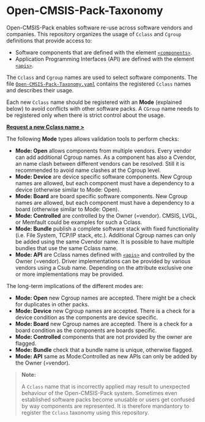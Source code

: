 # Open-CMSIS-Pack-Taxonomy

Open-CMSIS-Pack enables software re-use across software vendors and companies. This repository organizes the usage of `Cclass` and `Cgroup` definitions that provide access to:

- Software components that are defined with the element [`<components>`](https://open-cmsis-pack.github.io/Open-CMSIS-Pack-Spec/main/html/pdsc_components_pg.html).
- Application Programming Interfaces (API) are defined with the element [`<apis>`](https://open-cmsis-pack.github.io/Open-CMSIS-Pack-Spec/main/html/pdsc_apis_pg.html).

The `Cclass` and `Cgroup` names are used to select software components. The file [`Open-CMSIS-Pack-Taxonomy.yaml`](https://github.com/Open-CMSIS-Pack/Open-CMSIS-Pack-Taxonomy/blob/main/Open-CMSIS-Pack-Taxonomy.yaml) contains the registered `Cclass` names and describes their usage.

Each new `Cclass` name should be registered with an **Mode** (explained below) to avoid conflicts with other software packs.  A `CGroup` name needs to be registered only when there is strict control about the usage.

[**Request a new Cclass name >**](https://github.com/Open-CMSIS-Pack/Open-CMSIS-Pack-Taxonomy/issues/new?assignees=&labels=new+Cclass&projects=&template=cclass_request.yml&title=%5BCclass+Request%3A%5D+Cclass+%3D+)

The following **Mode** types allows validation tools to perform checks:

- **Mode: Open** allows components from multiple vendors. Every vendor can add additional Cgroup names. As a component has also a Cvendor, an name clash between different vendors can be resolved. Still it is recommended to avoid name clashes at the Cgroup level.
- **Mode: Device** are device specific software components. New Cgroup names are allowed, but each component must have a dependency to a device (otherwise similar to Mode: Open).
- **Mode: Board** are board specific software components. New Cgroup names are allowed, but each component must have a dependency to a board (otherwise similar to Mode: Open).
- **Mode: Controlled** are controlled by the Owner (=vendor). CMSIS, LVGL, or Memfault could be examples for such a Cclass.
- **Mode: Bundle** publish a complete software stack with fixed functionality (i.e. File System, TCP/IP stack, etc.). Additional Cgroup names can only be added using the same Cvendor name. It is possible to have multiple bundles that use the same Cclass name.
- **Mode: API** are Cclass names defined with [`<apis>`](https://open-cmsis-pack.github.io/Open-CMSIS-Pack-Spec/main/html/pdsc_apis_pg.html) and controlled by the Owner (=vendor). Driver implementations can be provided by various vendors using a Csub name. Depending on the attribute exclusive one or more implementations may be provided.

The long-term implications of the different modes are:
- **Mode: Open** new Cgroup names are accepted. There might be a check for duplicates in other packs.
- **Mode: Device** new Cgroup names are accepted. There is a check for a device condition as the components are device specific.
- **Mode: Board** new Cgroup names are accepted. There is a check for a board condition as the components are boards specific.
- **Mode: Controlled** components that are not provided by the owner are flagged.
- **Mode: Bundle** check that a bundle name is unique, otherwise flagged.
- **Mode: API** same as Mode:Controlled as new APIs can only be added by the Owner (=vendor).

> **Note:**
>
> A `Cclass` name that is incorrectly applied may result to unexpected behaviour of the Open-CMSIS-Pack system. Sometimes even established software packs become unusable or users get confused by way components are represented. It is therefore mandantory to register the `Cclass` taxonomy using this repository.

